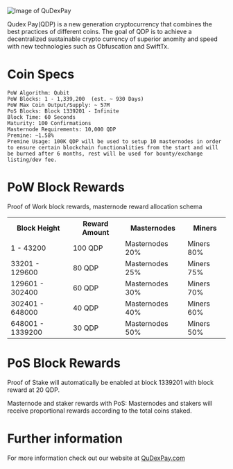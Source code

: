 ![Image of QuDexPay](http://www.qudexpay.com/image/QuDexPay2.png)

Qudex Pay(QDP) is a new generation cryptocurrency that combines the best practices of different coins. The goal of QDP is to achieve a decentralized sustainable crypto currency of superior anomity and speed with new technologies such as Obfuscation and SwiftTx.

# Coin Specs

	PoW Algorithm: Qubit  
	PoW Blocks: 1 - 1,339,200  (est. ~ 930 Days)
	PoW Max Coin Output/Supply: ~ 57M  
	PoS Blocks: Block 1339201 - Infinite  
	Block Time: 60 Seconds  
	Maturity: 100 Confirmations  
	Masternode Requirements: 10,000 QDP  
	Premine: ~1.58%  
	Premine Usage: 100K QDP will be used to setup 10 masternodes in order to ensure certain blockchain functionalities from the start and will be burned after 6 months, rest will be used for bounty/exchange listing/dev fee.


# PoW Block Rewards


Proof of Work block rewards, masternode reward allocation schema
<table>
<tr><th>Block Height</th><th>Reward Amount</th><th>Masternodes</th><th>Miners</th></tr>
<tr><td>1 - 43200</td><td>100 QDP</td><td>Masternodes 20%</td><td>Miners 80%</td></tr>
<tr><td>33201 - 129600</td><td>80 QDP</td><td>Masternodes 25%</td><td>Miners 75%</td></tr>
<tr><td> 129601 - 302400</td><td>60 QDP</td><td>Masternodes 30%</td><td>Miners 70%</td></tr>
<tr><td>302401 - 648000</td><td>40 QDP</td><td>Masternodes 40%</td><td>Miners 60%</td></tr>
<tr><td>648001 - 1339200</td><td>30 QDP</td><td>Masternodes 50%</td><td>Miners 50%</td></tr>

</table>


# PoS Block Rewards

Proof of Stake will automatically be enabled at block 1339201 with block reward at 20 QDP.

Masternode and staker rewards with PoS:
Masternodes and stakers will receive proportional rewards according to the total coins staked.


# Further information

For more information check out our website at [QuDexPay.com](http://QuDexPay.com)
